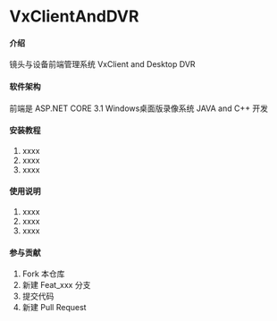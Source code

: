# VxClientAndDVR

#### 介绍
镜头与设备前端管理系统 VxClient and Desktop DVR

#### 软件架构
前端是 ASP.NET CORE 3.1
Windows桌面版录像系统 JAVA and C++ 开发


#### 安装教程

1.  xxxx
2.  xxxx
3.  xxxx

#### 使用说明

1.  xxxx
2.  xxxx
3.  xxxx

#### 参与贡献

1.  Fork 本仓库
2.  新建 Feat_xxx 分支
3.  提交代码
4.  新建 Pull Request



